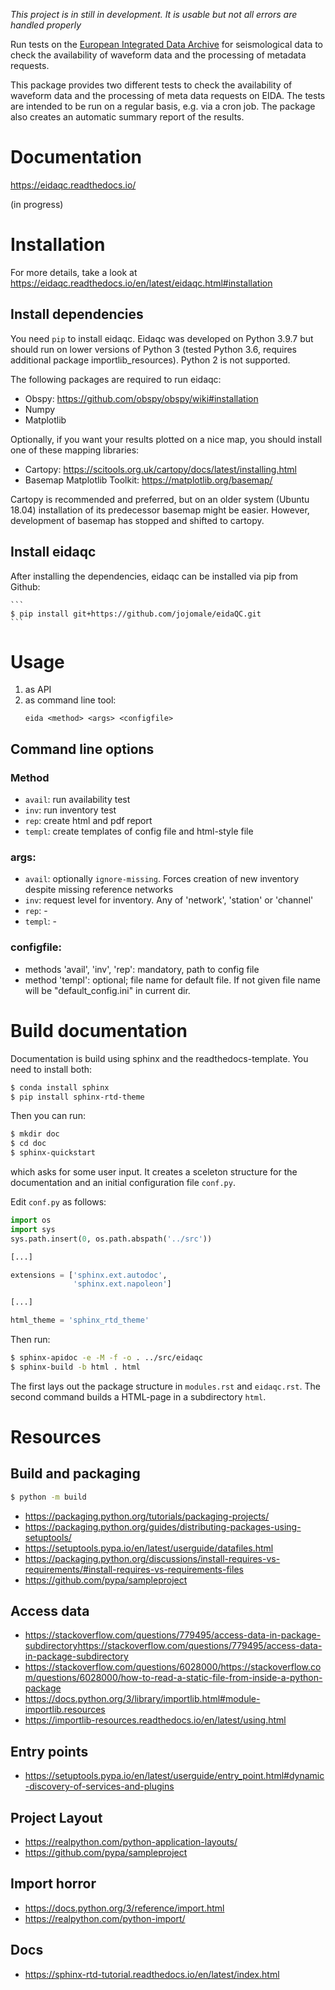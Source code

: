 *This project is in still in development. It is usable but not*
*all errors are handled properly*


Run tests on the 
[European Integrated Data Archive](http://www.orfeus-eu.org/data/eida/) 
for seismological data
to check the availability of waveform data and the processing of metadata requests.

This package provides two different tests to check the availability of waveform data and the processing of 
meta data requests on EIDA. 
The tests are intended to be run on a regular 
basis, e.g. via a cron job. The package also creates an
automatic summary report of the results.

# Documentation

https://eidaqc.readthedocs.io/

(in progress)

# Installation

For more details, take a look at https://eidaqc.readthedocs.io/en/latest/eidaqc.html#installation

## Install dependencies
You need `pip` to install eidaqc. Eidaqc was developed on Python 3.9.7 but
should run on lower versions of Python 3 (tested Python 3.6, requires additional package importlib_resources). Python 2 is not supported.

The following packages are required to run eidaqc:
- Obspy: https://github.com/obspy/obspy/wiki#installation
- Numpy
- Matplotlib

Optionally, if you want your results plotted on a nice map, you should install one of these mapping libraries:
- Cartopy: https://scitools.org.uk/cartopy/docs/latest/installing.html
- Basemap Matplotlib Toolkit: https://matplotlib.org/basemap/

Cartopy is recommended and preferred, but on an older system (Ubuntu 18.04)
installation of its predecessor basemap might be easier. However, development of basemap has stopped and shifted to cartopy.

## Install eidaqc

After installing the dependencies, eidaqc can be installed 
via pip from Github:


    ```
    $ pip install git+https://github.com/jojomale/eidaQC.git
    ```

# Usage

1. as API
2. as command line tool:
    ```
    eida <method> <args> <configfile>
    ```

## Command line options
### Method
- `avail`: run availability test
- `inv`:   run inventory test
- `rep`:   create html and pdf report
- `templ`: create templates of config file 
            and html-style file

### args:
- `avail`: optionally `ignore-missing`. Forces creation
    of new inventory despite missing reference networks
- `inv`: <level>
    request level for inventory. Any of
    'network', 'station' or 'channel'
- `rep`: -
- `templ`: -

### configfile:
- methods 'avail', 'inv', 'rep': mandatory,
        path to config file
- method 'templ': optional; file name for default
    file. If not given file name will be 
    "default_config.ini" in current dir.


# Build documentation
Documentation is build using sphinx and the readthedocs-template. You need to install both:

```bash
$ conda install sphinx
$ pip install sphinx-rtd-theme
```

Then you can run:
```bash
$ mkdir doc
$ cd doc
$ sphinx-quickstart 
```
which asks for some user input. It creates a sceleton structure for
the documentation and an initial configuration file `conf.py`.

Edit `conf.py` as follows:

```python
import os
import sys
sys.path.insert(0, os.path.abspath('../src'))

[...]

extensions = ['sphinx.ext.autodoc', 
              'sphinx.ext.napoleon']

[...]

html_theme = 'sphinx_rtd_theme'
```

Then run:
```bash
$ sphinx-apidoc -e -M -f -o . ../src/eidaqc
$ sphinx-build -b html . html
```

The first lays out the package structure in `modules.rst`
and `eidaqc.rst`.
The second command builds a HTML-page in a subdirectory `html`.

# Resources

## Build and packaging
```bash
$ python -m build
```
- https://packaging.python.org/tutorials/packaging-projects/
- https://packaging.python.org/guides/distributing-packages-using-setuptools/
- https://setuptools.pypa.io/en/latest/userguide/datafiles.html
- https://packaging.python.org/discussions/install-requires-vs-requirements/#install-requires-vs-requirements-files
- https://github.com/pypa/sampleproject


## Access data 
- https://stackoverflow.com/questions/779495/access-data-in-package-subdirectoryhttps://stackoverflow.com/questions/779495/access-data-in-package-subdirectory
- https://stackoverflow.com/questions/6028000/https://stackoverflow.com/questions/6028000/how-to-read-a-static-file-from-inside-a-python-package
- https://docs.python.org/3/library/importlib.html#module-importlib.resources
- https://importlib-resources.readthedocs.io/en/latest/using.html

## Entry points
- https://setuptools.pypa.io/en/latest/userguide/entry_point.html#dynamic-discovery-of-services-and-plugins

## Project Layout
- https://realpython.com/python-application-layouts/
- https://github.com/pypa/sampleproject

## Import horror
- https://docs.python.org/3/reference/import.html
- https://realpython.com/python-import/

## Docs
- https://sphinx-rtd-tutorial.readthedocs.io/en/latest/index.html
